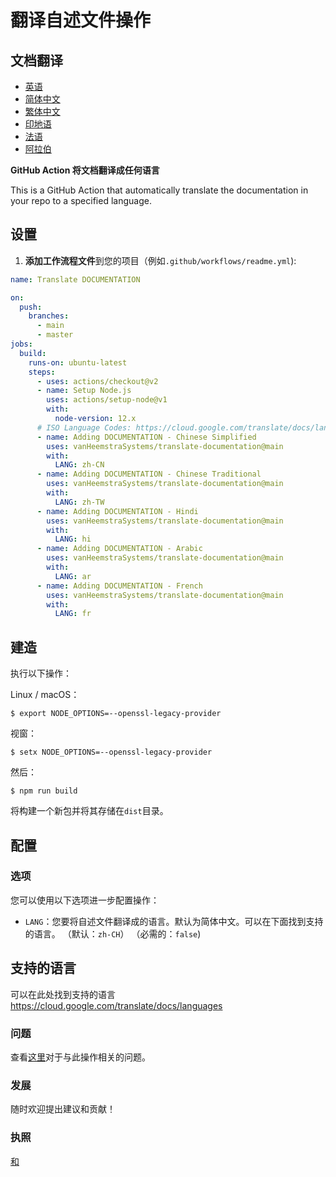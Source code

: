 # 翻译自述文件操作

## 文档翻译

-   [英语](DOCUMENTATION.md)
-   [简体中文](DOCUMENTATION.zh-CN.md)
-   [繁体中文](DOCUMENTATION.zh-TW.md)
-   [印地语](DOCUMENTATION.hi.md)
-   [法语](DOCUMENTATION.fr.md)
-   [阿拉伯](DOCUMENTATION.ar.md)

**GitHub Action 将文档翻译成任何语言**

This is a GitHub Action that automatically translate the documentation in your repo to a specified language.

## 设置

1.  **添加工作流程文件**到您的项目（例如`.github/workflows/readme.yml`):

```yaml
name: Translate DOCUMENTATION

on:
  push:
    branches:
      - main
      - master
jobs:
  build:
    runs-on: ubuntu-latest
    steps:
      - uses: actions/checkout@v2
      - name: Setup Node.js
        uses: actions/setup-node@v1
        with:
          node-version: 12.x
      # ISO Language Codes: https://cloud.google.com/translate/docs/languages  
      - name: Adding DOCUMENTATION - Chinese Simplified
        uses: vanHeemstraSystems/translate-documentation@main
        with:
          LANG: zh-CN
      - name: Adding DOCUMENTATION - Chinese Traditional
        uses: vanHeemstraSystems/translate-documentation@main
        with:
          LANG: zh-TW
      - name: Adding DOCUMENTATION - Hindi
        uses: vanHeemstraSystems/translate-documentation@main
        with:
          LANG: hi
      - name: Adding DOCUMENTATION - Arabic
        uses: vanHeemstraSystems/translate-documentation@main
        with:
          LANG: ar
      - name: Adding DOCUMENTATION - French
        uses: vanHeemstraSystems/translate-documentation@main
        with:
          LANG: fr
```

## 建造

执行以下操作：

Linux / macOS：

    $ export NODE_OPTIONS=--openssl-legacy-provider

视窗：

    $ setx NODE_OPTIONS=--openssl-legacy-provider

然后：

    $ npm run build

将构建一个新包并将其存储在`dist`目录。

## 配置

### 选项

您可以使用以下选项进一步配置操作：

-   `LANG`：您要将自述文件翻译成的语言。默认为简体中文。可以在下面找到支持的语言。
    （默认：`zh-CH`） （必需的：`false`)

## 支持的语言

可以在此处找到支持的语言<https://cloud.google.com/translate/docs/languages>

### 问题

查看[这里](https://github.com/vanHeemstraSystems/translate-documentation/issues/1)对于与此操作相关的问题。

### 发展

随时欢迎提出建议和贡献！

### 执照

[和](./LICENSE)
